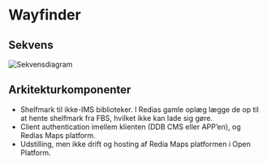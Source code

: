 # Wayfinder


## Sekvens

![Sekvensdiagram](http://www.plantuml.com/plantuml/proxy?src=https://danskernesdigitalebibliotek.github.io/plantuml/wayfinder/wayfinder.txt)


## Arkitekturkomponenter
-	Shelfmark til ikke-IMS biblioteker. I Redias gamle oplæg lægge de op til at hente shelfmark fra FBS, hvilket ikke kan lade sig gøre.
-	Client authentication imellem klienten (DDB CMS eller APP’en), og Redias Maps platform.
-	Udstilling, men ikke drift og hosting af Redia Maps platformen i Open Platform.
